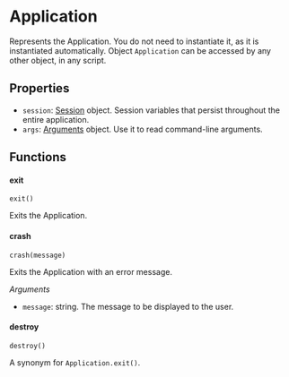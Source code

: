 Application
===========

Represents the Application. You do not need to instantiate it, as it is instantiated automatically. Object `Application` can be accessed by any other object, in any script.

Properties
----------

* `session`: [Session](session) object. Session variables that persist throughout the entire application.
* `args`: [Arguments](arguments) object. Use it to read command-line arguments.

Functions
---------

#### exit

`exit()`

Exits the Application.

#### crash

`crash(message)`

Exits the Application with an error message.

*Arguments*

* `message`: string. The message to be displayed to the user.

#### destroy

`destroy()`

A synonym for `Application.exit()`.
